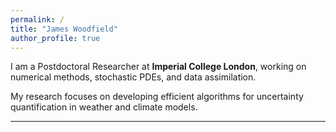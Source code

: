 ```yaml
---
permalink: /
title: "James Woodfield"
author_profile: true
---
```


I am a Postdoctoral Researcher at **Imperial College London**, working on
numerical methods, stochastic PDEs, and data assimilation.  

My research focuses on developing efficient algorithms for uncertainty
quantification in weather and climate models.


<!-- Timestepping interests:
RK, ARK, GARK, SSP theory, Stochastic extensions.
Atmospheric specific methods: FFSL, Operator Splitting, MPDATA, deffered correction.
Implicit, Exponential time differencing Runge Kuta, Integrating Factor Runge Kutta. 

Spatial discretisation interests:
Spectral methods (fft, dct, chebyshev), Finite difference, Finite Volume, Finite Element. Nonlinear limiting: 1d slope limiters, multidimensional slope limiters, FCT.

DA interests:
Ensemble forecast verification, 3D-4D-5DVar, ENKF, PF, ML approaches.  -->
---